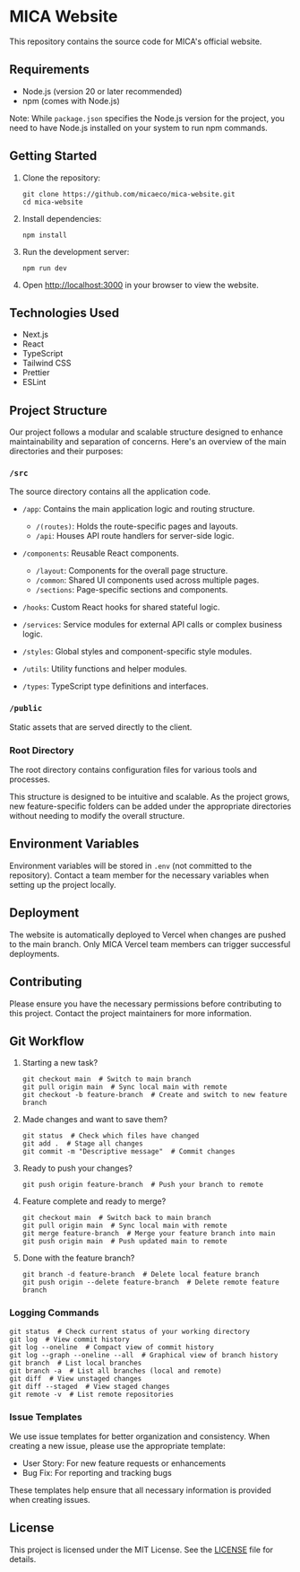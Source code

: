 # MICA Website

This repository contains the source code for MICA's official website.

## Requirements

- Node.js (version 20 or later recommended)
- npm (comes with Node.js)

Note: While `package.json` specifies the Node.js version for the project, you need to have Node.js installed on your system to run npm commands.

## Getting Started

1. Clone the repository:

   ```
   git clone https://github.com/micaeco/mica-website.git
   cd mica-website
   ```

2. Install dependencies:

   ```
   npm install
   ```

3. Run the development server:

   ```
   npm run dev
   ```

4. Open [http://localhost:3000](http://localhost:3000) in your browser to view the website.

## Technologies Used

- Next.js
- React
- TypeScript
- Tailwind CSS
- Prettier
- ESLint

## Project Structure

Our project follows a modular and scalable structure designed to enhance maintainability and separation of concerns. Here's an overview of the main directories and their purposes:

### `/src`

The source directory contains all the application code.

- `/app`: Contains the main application logic and routing structure.

  - `/(routes)`: Holds the route-specific pages and layouts.
  - `/api`: Houses API route handlers for server-side logic.

- `/components`: Reusable React components.

  - `/layout`: Components for the overall page structure.
  - `/common`: Shared UI components used across multiple pages.
  - `/sections`: Page-specific sections and components.

- `/hooks`: Custom React hooks for shared stateful logic.

- `/services`: Service modules for external API calls or complex business logic.

- `/styles`: Global styles and component-specific style modules.

- `/utils`: Utility functions and helper modules.

- `/types`: TypeScript type definitions and interfaces.

### `/public`

Static assets that are served directly to the client.

### Root Directory

The root directory contains configuration files for various tools and processes.

This structure is designed to be intuitive and scalable. As the project grows, new feature-specific folders can be added under the appropriate directories without needing to modify the overall structure.

## Environment Variables

Environment variables will be stored in `.env` (not committed to the repository). Contact a team member for the necessary variables when setting up the project locally.

## Deployment

The website is automatically deployed to Vercel when changes are pushed to the main branch. Only MICA Vercel team members can trigger successful deployments.

## Contributing

Please ensure you have the necessary permissions before contributing to this project. Contact the project maintainers for more information.

## Git Workflow

1. Starting a new task?

   ```
   git checkout main  # Switch to main branch
   git pull origin main  # Sync local main with remote
   git checkout -b feature-branch  # Create and switch to new feature branch
   ```

2. Made changes and want to save them?

   ```
   git status  # Check which files have changed
   git add .  # Stage all changes
   git commit -m "Descriptive message"  # Commit changes
   ```

3. Ready to push your changes?

   ```
   git push origin feature-branch  # Push your branch to remote
   ```

4. Feature complete and ready to merge?

   ```
   git checkout main  # Switch back to main branch
   git pull origin main  # Sync local main with remote
   git merge feature-branch  # Merge your feature branch into main
   git push origin main  # Push updated main to remote
   ```

5. Done with the feature branch?
   ```
   git branch -d feature-branch  # Delete local feature branch
   git push origin --delete feature-branch  # Delete remote feature branch
   ```

### Logging Commands

```
git status  # Check current status of your working directory
git log  # View commit history
git log --oneline  # Compact view of commit history
git log --graph --oneline --all  # Graphical view of branch history
git branch  # List local branches
git branch -a  # List all branches (local and remote)
git diff  # View unstaged changes
git diff --staged  # View staged changes
git remote -v  # List remote repositories
```

### Issue Templates

We use issue templates for better organization and consistency. When creating a new issue, please use the appropriate template:

- User Story: For new feature requests or enhancements
- Bug Fix: For reporting and tracking bugs

These templates help ensure that all necessary information is provided when creating issues.

## License

This project is licensed under the MIT License. See the [LICENSE](LICENSE) file for details.
